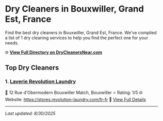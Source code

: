 # Dry Cleaners in Bouxwiller, Grand Est, France

Find the best dry cleaners in Bouxwiller, Grand Est, France. We've compiled a list of 1 dry cleaning services to help you find the perfect one for your needs.

🌐 **[View Full Directory on DryCleanersNear.com](https://drycleanersnear.com/city/France/Grand%20Est/Bouxwiller)**

## Top Dry Cleaners

### 1. [Laverie Revolution Laundry](https://drycleanersnear.com/dryCleaner/68afb8b04e19aac41e8a21f2/laverie-revolution-laundry)
📍 12 Rue d'Obermodern Bouxwiller Match, Bouxwiller
⭐ Rating: 1/5
🌐 Website: https://stores.revolution-laundry.com/fr-fr
🔗 [View Full Details](https://drycleanersnear.com/dryCleaner/68afb8b04e19aac41e8a21f2/laverie-revolution-laundry)


---

*Last updated: 8/30/2025*

